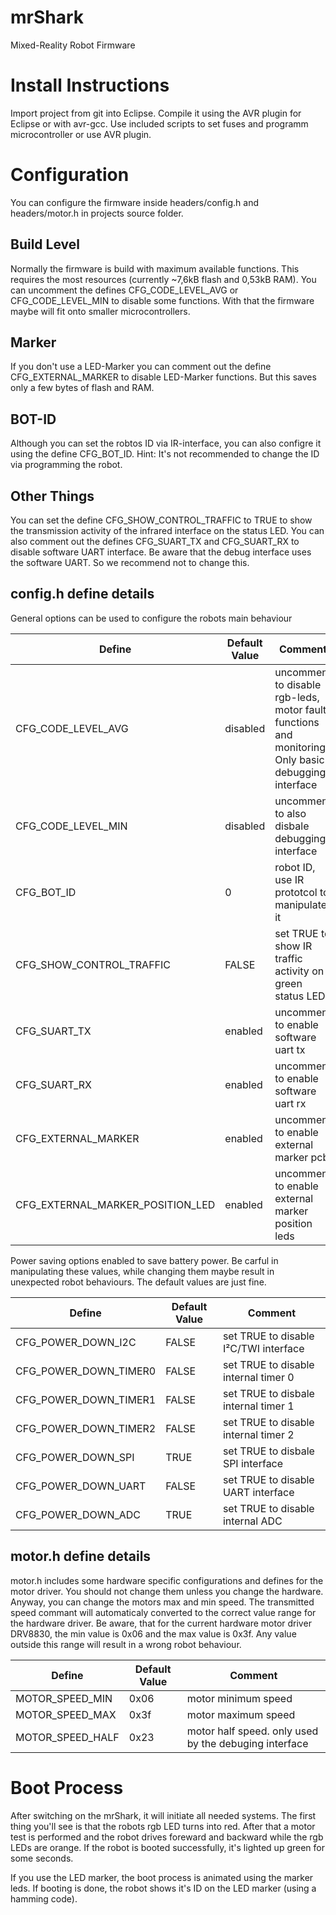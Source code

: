 mrShark
=======

Mixed-Reality Robot Firmware

Install Instructions
====================
Import project from git into Eclipse.
Compile it using the AVR plugin for Eclipse or with avr-gcc.
Use included scripts to set fuses and programm microcontroller or use AVR plugin.

Configuration
=============
You can configure the firmware inside headers/config.h and headers/motor.h in projects source folder.

Build Level
-----------
Normally the firmware is build with maximum available functions. This requires the most resources (currently ~7,6kB flash and 0,53kB RAM). You can uncomment the defines CFG_CODE_LEVEL_AVG or CFG_CODE_LEVEL_MIN to disable some functions. With that the firmware maybe will fit onto smaller microcontrollers.

Marker
------
If you don't use a LED-Marker you can comment out the define CFG_EXTERNAL_MARKER to disable LED-Marker functions. But this saves only a few bytes of flash and RAM.

BOT-ID
------
Although you can set the robtos ID via IR-interface, you can also configre it using the define CFG_BOT_ID.
Hint: It's not recommended to change the ID via programming the robot.

Other Things
------------
You can set the define CFG_SHOW_CONTROL_TRAFFIC to TRUE to show the transmission activity of the infrared interface on the status LED.
You can also comment out the defines CFG_SUART_TX and CFG_SUART_RX to disable software UART interface. Be aware that the debug interface uses the software UART. So we recommend not to change this.

config.h define details
-----------------------
General options can be used to configure the robots main behaviour

| Define 							| Default Value | Comment |
| --------------------------------- | ------------- | ------- |
| CFG_CODE_LEVEL_AVG				| disabled		| uncomment to disable rgb-leds, motor fault functions and monitoring. Only basic debugging interface |
| CFG_CODE_LEVEL_MIN				| disabled		| uncomment to also disbale debugging interface |
| CFG_BOT_ID						| 0 			| robot ID, use IR prototcol to manipulate it | 
| CFG_SHOW_CONTROL_TRAFFIC			| FALSE 		| set TRUE to show IR traffic activity on green status LED |
| CFG_SUART_TX						| enabled		| uncomment to enable software uart tx |
| CFG_SUART_RX						| enabled		| uncomment to enable software uart rx |
| CFG_EXTERNAL_MARKER				| enabled		| uncomment to enable external marker pcb |
| CFG_EXTERNAL_MARKER_POSITION_LED	| enabled		| uncomment to enable external marker position leds |

Power saving options enabled to save battery power. Be carful in manipulating these values, while changing them maybe result in unexpected robot behaviours. The default values are just fine.

| Define 							| Default Value | Comment |
| --------------------------------- | ------------- | ------- |
| CFG_POWER_DOWN_I2C				| FALSE 		| set TRUE to disable I²C/TWI interface |
| CFG_POWER_DOWN_TIMER0				| FALSE 		| set TRUE to disable internal timer 0 |
| CFG_POWER_DOWN_TIMER1				| FALSE 		| set TRUE to disbale internal timer 1 |
| CFG_POWER_DOWN_TIMER2				| FALSE 		| set TRUE to disable internal timer 2 |
| CFG_POWER_DOWN_SPI				| TRUE 			| set TRUE to disbale SPI interface |
| CFG_POWER_DOWN_UART				| FALSE 		| set TRUE to disable UART interface |
| CFG_POWER_DOWN_ADC				| TRUE 			| set TRUE to disable internal ADC |

motor.h define details
-----------------------
motor.h includes some hardware specific configurations and defines for the motor driver. You should not change them unless you change the hardware.
Anyway, you can change the motors max and min speed. The transmitted speed commant will automaticaly converted to the correct value range for the hardware driver. Be aware, that for the current hardware motor driver DRV8830, the min value is 0x06 and the max value is 0x3f. Any value outside this range will result in a wrong robot behaviour.

| Define 							| Default Value | Comment |
| --------------------------------- | ------------- | ------- |
| MOTOR_SPEED_MIN					| 0x06			| motor minimum speed |
| MOTOR_SPEED_MAX					| 0x3f			| motor maximum speed |
| MOTOR_SPEED_HALF					| 0x23			| motor half speed. only used by the debuging interface |


Boot Process
============
After switching on the mrShark, it will initiate all needed systems. The first thing you'll see is that the robots rgb LED turns into red. After that a motor test is performed and the robot drives foreward and backward while the rgb LEDs are orange. If the robot is booted successfully, it's lighted up green for some seconds.

If you use the LED marker, the boot process is animated using the marker leds. If booting is done, the robot shows it's ID on the LED marker (using a hamming code).
